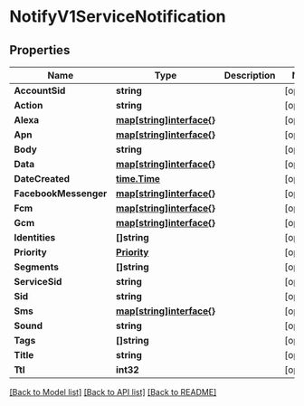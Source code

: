 # NotifyV1ServiceNotification

## Properties

Name | Type | Description | Notes
------------ | ------------- | ------------- | -------------
**AccountSid** | **string** |  | [optional] 
**Action** | **string** |  | [optional] 
**Alexa** | [**map[string]interface{}**](.md) |  | [optional] 
**Apn** | [**map[string]interface{}**](.md) |  | [optional] 
**Body** | **string** |  | [optional] 
**Data** | [**map[string]interface{}**](.md) |  | [optional] 
**DateCreated** | [**time.Time**](time.Time.md) |  | [optional] 
**FacebookMessenger** | [**map[string]interface{}**](.md) |  | [optional] 
**Fcm** | [**map[string]interface{}**](.md) |  | [optional] 
**Gcm** | [**map[string]interface{}**](.md) |  | [optional] 
**Identities** | **[]string** |  | [optional] 
**Priority** | [**Priority**](priority.md) |  | [optional] 
**Segments** | **[]string** |  | [optional] 
**ServiceSid** | **string** |  | [optional] 
**Sid** | **string** |  | [optional] 
**Sms** | [**map[string]interface{}**](.md) |  | [optional] 
**Sound** | **string** |  | [optional] 
**Tags** | **[]string** |  | [optional] 
**Title** | **string** |  | [optional] 
**Ttl** | **int32** |  | [optional] 

[[Back to Model list]](../README.md#documentation-for-models) [[Back to API list]](../README.md#documentation-for-api-endpoints) [[Back to README]](../README.md)


